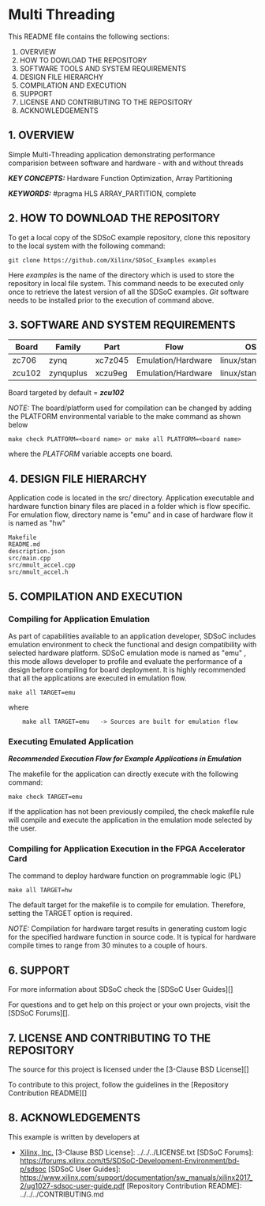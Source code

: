 Multi Threading
======================

This README file contains the following sections:

1. OVERVIEW
2. HOW TO DOWLOAD THE REPOSITORY
3. SOFTWARE TOOLS AND SYSTEM REQUIREMENTS
4. DESIGN FILE HIERARCHY
5. COMPILATION AND EXECUTION
6. SUPPORT
7. LICENSE AND CONTRIBUTING TO THE REPOSITORY
8. ACKNOWLEDGEMENTS
## 1. OVERVIEW
Simple Multi-Threading application demonstrating performance comparision between software and hardware - with and without threads

***KEY CONCEPTS:*** Hardware Function Optimization, Array Partitioning

***KEYWORDS:*** #pragma HLS ARRAY_PARTITION, complete

## 2. HOW TO DOWNLOAD THE REPOSITORY
To get a local copy of the SDSoC example repository, clone this repository to the local system with the following command:
```
git clone https://github.com/Xilinx/SDSoC_Examples examples
```
Here *examples* is the name of the directory which is used to store the repository in local file system. This command needs to be executed only once to retrieve the latest version of all the SDSoC examples. *Git* software needs to be installed prior to the execution of command above.

## 3. SOFTWARE AND SYSTEM REQUIREMENTS
Board | Family | Part | Flow | OS 
------|-------------|----------|----------|----------
zc706|zynq|xc7z045|Emulation/Hardware|linux/standalone|
zcu102|zynquplus|xczu9eg|Emulation/Hardware|linux/standalone|


Board targeted by default = ***zcu102***

*NOTE:* The board/platform used for compilation can be changed by adding the PLATFORM environmental variable to the make command as shown below
```
make check PLATFORM=<board name> or make all PLATFORM=<board name>
```
where the *PLATFORM* variable accepts one board.

## 4. DESIGN FILE HIERARCHY
Application code is located in the src/ directory. Application executable and hardware function binary files are placed in a folder which is flow specific. For emulation flow, directory name is "emu" and in case of hardware flow it is named as "hw" 
```
Makefile
README.md
description.json
src/main.cpp
src/mmult_accel.cpp
src/mmult_accel.h
```

## 5. COMPILATION AND EXECUTION
### Compiling for Application Emulation
As part of capabilities available to an application developer, SDSoC includes emulation environment to check the functional and design compatibility with selected hardware platform.
SDSoC emulation mode is named as "emu" , this mode allows developer to profile and evaluate the performance of a design before compiling for board deployment. It is highly recommended that all the applications are executed in emulation flow.
```
make all TARGET=emu
```
where
```
	make all TARGET=emu   -> Sources are built for emulation flow
```
### Executing Emulated Application 
***Recommended Execution Flow for Example Applications in Emulation*** 

The makefile for the application can directly execute with the following command:
```
make check TARGET=emu
```
If the application has not been previously compiled, the check makefile rule will compile and execute the application in the emulation mode selected by the user.

### Compiling for Application Execution in the FPGA Accelerator Card
The command to deploy hardware function on programmable logic (PL)
```
make all TARGET=hw
```
The default target for the makefile is to compile for emulation. Therefore, setting the TARGET option is required.

*NOTE:* Compilation for hardware target results in generating custom logic for the specified hardware function in source code. 
It is typical for hardware compile times to range from 30 minutes to a couple of hours.


## 6. SUPPORT
For more information about SDSoC check the [SDSoC User Guides][]

For questions and to get help on this project or your own projects, visit the [SDSoC Forums][].


## 7. LICENSE AND CONTRIBUTING TO THE REPOSITORY
The source for this project is licensed under the [3-Clause BSD License][]

To contribute to this project, follow the guidelines in the [Repository Contribution README][]

## 8. ACKNOWLEDGEMENTS
This example is written by developers at
- [Xilinx, Inc.](http://www.xilinx.com/)
[3-Clause BSD License]: ../../../LICENSE.txt
[SDSoC Forums]: https://forums.xilinx.com/t5/SDSoC-Development-Environment/bd-p/sdsoc
[SDSoC User Guides]: https://www.xilinx.com/support/documentation/sw_manuals/xilinx2017_2/ug1027-sdsoc-user-guide.pdf
[Repository Contribution README]: ../../../CONTRIBUTING.md

